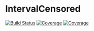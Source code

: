 # IntervalCensored

[![Build Status](https://travis-ci.com/abikoushi/IntervalCensored.jl.svg?branch=main)](https://travis-ci.com/abikoushi/IntervalCensored.jl)
[![Coverage](https://codecov.io/gh/abikoushi/IntervalCensored.jl/branch/main/graph/badge.svg)](https://codecov.io/gh/abikoushi/IntervalCensored.jl)
[![Coverage](https://coveralls.io/repos/github/abikoushi/IntervalCensored.jl/badge.svg?branch=main)](https://coveralls.io/github/abikoushi/IntervalCensored.jl?branch=main)
